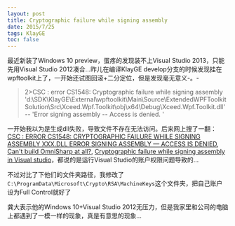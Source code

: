 ```yaml
---
layout: post
title: Cryptographic failure while signing assembly
date: 2015/7/25
tags: KlayGE
toc: false
---
```


最近新装了Windows 10 preview，蛋疼的发现装不上Visual Studio 2013，只能先用Visual Studio 2012凑合...昨儿在编译KlayGE develop分支的时候发现挂在wpftoolkit上了，一开始还试图回滚+二分定位，但是发现毫无意义-。-

<!--more-->

> 2>CSC : error CS1548: Cryptographic failure while signing assembly 'd:\SDK\KlayGE\External\wpftoolkit\Main\Source\ExtendedWPFToolkitSolution\Src\Xceed.Wpf.Toolkit\obj\x64\Debug\Xceed.Wpf.Toolkit.dll' -- 'Error signing assembly -- Access is denied. '

一开始我以为是生成dll失败，导致文件不存在无法访问。后来网上搜了一翻：[CSC : ERROR CS1548: CRYPTOGRAPHIC FAILURE WHILE SIGNING ASSEMBLY XXX.DLL ERROR SIGNING ASSEMBLY — ACCESS IS DENIED](http://www.dotnetthoughts.net/csc-error-cs1548-cryptographic-failure-while-signing-assembly-xxx-dll-error-signing-assembly-access-is-denied/), [Can't build OmniSharp at all?](https://github.com/OmniSharp/omnisharp-vim/issues/150), [Cryptographic failure while signing assembly in Visual studio](http://stackoverflow.com/questions/4237070/cryptographic-failure-while-signing-assembly-in-visual-studio)，都说的是运行Visual Studio的账户权限问题导致的...

不过对比了下他们的文件夹路径，我修改了`C:\ProgramData\Microsoft\Crypto\RSA\MachineKeys`这个文件夹，把自己账户设为Full Control就好了

龚大表示他的Windows 10+Visual Studio 2012无压力，但是我家里和公司的电脑上都遇到了一模一样的现象，真是有意思的现象...
